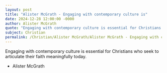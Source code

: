 ```yaml
---
layout: post
title: "Alister McGrath - Engaging with contemporary culture is"
date: 2024-12-28 12:00:00 -0000
author: Alister McGrath
quote: "Engaging with contemporary culture is essential for Christians who seek to articulate their faith meaningfully today."
subject: Christian
permalink: /Christian/Alister McGrath/Alister McGrath - Engaging with contemporary culture is
---
```


Engaging with contemporary culture is essential for Christians who seek to articulate their faith meaningfully today.

- Alister McGrath
